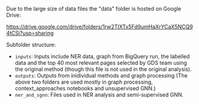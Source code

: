 
Due to the large size of data files the "data" folder is hosted on Google Drive:

https://drive.google.com/drive/folders/1rw2TIXTx5Fd9umHaXrYCaX5NCQ94tCSj?usp=sharing

Subfolder structure:
- `inputs`: Inputs include NER data, graph from BigQuery run, the labelled data and the top 40 most relevant pages selected by GDS team using the original method (though this file is not used in the original analysis).
- `outputs`: Outputs from inidividual methods and graph processing
(The above two folders are used mostly in graph processing, context_approaches notebooks and unsupervised GNN.)
- `ner_and_sgnn`: Files used in NER analysis and semi-supervised GNN. 